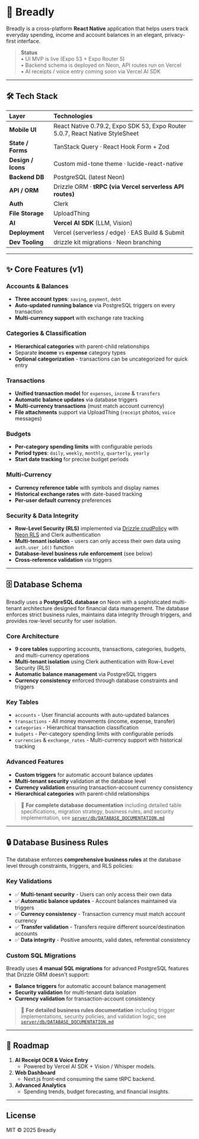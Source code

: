# 🍞 Breadly

Breadly is a cross-platform **React Native** application that helps users track everyday spending, income and account balances in an elegant, privacy-first interface.

> **Status**  
> • UI MVP is live (Expo 53 + Expo Router 5)  
> • Backend schema is deployed on Neon, API routes run on Vercel  
> • AI receipts / voice entry coming soon via Vercel AI SDK

---

## 🛠 Tech Stack

| Layer              | Technologies                                                                 |
| :----------------- | :--------------------------------------------------------------------------- |
| **Mobile UI**      | React Native 0.79.2, Expo SDK 53, Expo Router 5.0.7, React Native StyleSheet |
| **State / Forms**  | TanStack Query · React Hook Form + Zod                                       |
| **Design / Icons** | Custom mid-tone theme · lucide-react-native                                  |
| **Backend DB**     | PostgreSQL (latest Neon)                                                     |
| **API / ORM**      | Drizzle ORM · **tRPC (via Vercel serverless API routes)**                    |
| **Auth**           | Clerk                                                                        |
| **File Storage**   | UploadThing                                                                  |
| **AI**             | **Vercel AI SDK** (LLM, Vision)                                              |
| **Deployment**     | Vercel (serverless / edge) · EAS Build & Submit                              |
| **Dev Tooling**    | drizzle kit migrations · Neon branching                                      |

---

## ✨ Core Features (v1)

### Accounts & Balances

- **Three account types**: `saving`, `payment`, `debt`
- **Auto-updated running balance** via PostgreSQL triggers on every transaction
- **Multi-currency support** with exchange rate tracking

### Categories & Classification

- **Hierarchical categories** with parent-child relationships
- Separate **income** vs **expense** category types
- **Optional categorization** - transactions can be uncategorized for quick entry

### Transactions

- **Unified transaction model** for `expenses`, `income` & `transfers`
- **Automatic balance updates** via database triggers
- **Multi-currency transactions** (must match account currency)
- **File attachments** support via UploadThing (`receipt` photos, `voice` messages)

### Budgets

- **Per-category spending limits** with configurable periods
- **Period types**: `daily`, `weekly`, `monthly`, `quarterly`, `yearly`
- **Start date tracking** for precise budget periods

### Multi-Currency

- **Currency reference table** with symbols and display names
- **Historical exchange rates** with date-based tracking
- **Per-user default currency** preferences

### Security & Data Integrity

- **Row-Level Security (RLS)** implemented via [Drizzle crudPolicy](https://neon.tech/docs/guides/neon-rls-drizzle) with [Neon RLS](https://neon.tech/docs/guides/neon-rls) and Clerk authentication
- **Multi-tenant isolation** - users can only access their own data using `auth.user_id()` function
- **Database-level business rule enforcement** (see below)
- **Cross-reference validation** via triggers

---

## 🗄 Database Schema

Breadly uses a **PostgreSQL database** on Neon with a sophisticated multi-tenant architecture designed for financial data management. The database enforces strict business rules, maintains data integrity through triggers, and provides row-level security for user isolation.

### **Core Architecture**

- **9 core tables** supporting accounts, transactions, categories, budgets, and multi-currency operations
- **Multi-tenant isolation** using Clerk authentication with Row-Level Security (RLS)
- **Automatic balance management** via PostgreSQL triggers
- **Currency consistency** enforced through database constraints and triggers

### **Key Tables**

- `accounts` - User financial accounts with auto-updated balances
- `transactions` - All money movements (income, expense, transfer)
- `categories` - Hierarchical transaction classification
- `budgets` - Per-category spending limits with configurable periods
- `currencies` & `exchange_rates` - Multi-currency support with historical tracking

### **Advanced Features**

- **Custom triggers** for automatic account balance updates
- **Multi-tenant security** validation at the database level
- **Currency validation** ensuring transaction-account currency consistency
- **Hierarchical categories** with parent-child relationships

> 📖 **For complete database documentation** including detailed table specifications, migration strategy, business rules, and security implementation, see [`server/db/DATABASE_DOCUMENTATION.md`](server/db/DATABASE_DOCUMENTATION.md)

---

## 🔒 Database Business Rules

The database enforces **comprehensive business rules** at the database level through constraints, triggers, and RLS policies:

### **Key Validations**

- ✅ **Multi-tenant security** - Users can only access their own data
- ✅ **Automatic balance updates** - Account balances maintained via triggers
- ✅ **Currency consistency** - Transaction currency must match account currency
- ✅ **Transfer validation** - Transfers require different source/destination accounts
- ✅ **Data integrity** - Positive amounts, valid dates, referential consistency

### **Custom SQL Migrations**

Breadly uses **4 manual SQL migrations** for advanced PostgreSQL features that Drizzle ORM doesn't support:

- **Balance triggers** for automatic account balance management
- **Security validation** for multi-tenant data isolation
- **Currency validation** for transaction-account consistency

> 📖 **For detailed business rules documentation** including trigger implementations, security policies, and validation logic, see [`server/db/DATABASE_DOCUMENTATION.md`](server/db/DATABASE_DOCUMENTATION.md)

---

## 🔮 Roadmap

1. **AI Receipt OCR & Voice Entry**
   - Powered by Vercel AI SDK + Vision / Whisper models.
2. **Web Dashboard**
   - Next.js front-end consuming the same tRPC backend.
3. **Advanced Analytics**
   - Spending trends, budget forecasting, and financial insights.

---

## License

MIT © 2025 Breadly

